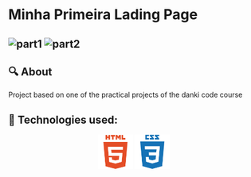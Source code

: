 # Minha Primeira Lading Page
![part1](https://user-images.githubusercontent.com/87580316/127213264-bd0f5552-8323-477a-82f0-d110b1370414.jpg)
![part2](https://user-images.githubusercontent.com/87580316/127213503-bf3aa4c8-218c-42f9-8f06-8f97b44d1118.jpg)
---
## :mag: About 
Project based on one of the practical projects of the danki code course

## :rocket: Technologies used:
<p align="center">
<img src="https://github.com/devicons/devicon/blob/master/icons/html5/html5-plain-wordmark.svg" alt="html5"  width="70" height="70"/>
<img src="https://github.com/devicons/devicon/blob/master/icons/css3/css3-plain-wordmark.svg" alt="css3" width="70" height="70"/>
